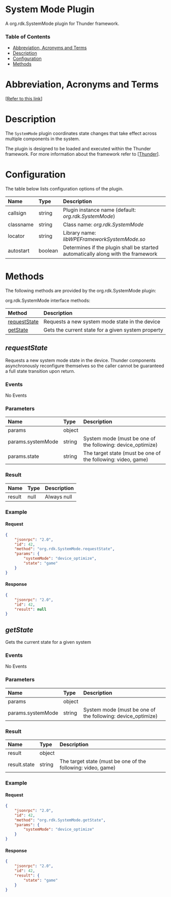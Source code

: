 <!-- Generated automatically, DO NOT EDIT! -->
<a name="System_Mode_Plugin"></a>
# System Mode Plugin

A org.rdk.SystemMode plugin for Thunder framework.

### Table of Contents

- [Abbreviation, Acronyms and Terms](#Abbreviation,_Acronyms_and_Terms)
- [Description](#Description)
- [Configuration](#Configuration)
- [Methods](#Methods)

<a name="Abbreviation,_Acronyms_and_Terms"></a>
# Abbreviation, Acronyms and Terms

[[Refer to this link](overview/aat.md)]

<a name="Description"></a>
# Description

The `SystemMode` plugin coordinates state changes that take effect across multiple components in the system.

The plugin is designed to be loaded and executed within the Thunder framework. For more information about the framework refer to [[Thunder](#Thunder)].

<a name="Configuration"></a>
# Configuration

The table below lists configuration options of the plugin.

| Name | Type | Description |
| :-------- | :-------- | :-------- |
| callsign | string | Plugin instance name (default: *org.rdk.SystemMode*) |
| classname | string | Class name: *org.rdk.SystemMode* |
| locator | string | Library name: *libWPEFrameworkSystemMode.so* |
| autostart | boolean | Determines if the plugin shall be started automatically along with the framework |

<a name="Methods"></a>
# Methods

The following methods are provided by the org.rdk.SystemMode plugin:

org.rdk.SystemMode interface methods:

| Method | Description |
| :-------- | :-------- |
| [requestState](#requestState) | Requests a new system mode state in the device |
| [getState](#getState) | Gets the current state for a given system property |


<a name="requestState"></a>
## *requestState*

Requests a new system mode state in the device.  Thunder components asynchronously reconfigure themselves so the caller cannot be guaranteed a full state transition upon return.

### Events

No Events

### Parameters

| Name | Type | Description |
| :-------- | :-------- | :-------- |
| params | object |  |
| params.systemMode | string | System mode (must be one of the following: device_optimize) |
| params.state | string | The target state (must be one of the following: video, game) |

### Result

| Name | Type | Description |
| :-------- | :-------- | :-------- |
| result | null | Always null |

### Example

#### Request

```json
{
    "jsonrpc": "2.0",
    "id": 42,
    "method": "org.rdk.SystemMode.requestState",
    "params": {
        "systemMode": "device_optimize",
        "state": "game"
    }
}
```

#### Response

```json
{
    "jsonrpc": "2.0",
    "id": 42,
    "result": null
}
```

<a name="getState"></a>
## *getState*

Gets the current state for a given system 

### Events

No Events

### Parameters

| Name | Type | Description |
| :-------- | :-------- | :-------- |
| params | object |  |
| params.systemMode | string | System mode (must be one of the following: device_optimize) |

### Result

| Name | Type | Description |
| :-------- | :-------- | :-------- |
| result | object |  |
| result.state | string | The target state (must be one of the following: video, game) |

### Example

#### Request

```json
{
    "jsonrpc": "2.0",
    "id": 42,
    "method": "org.rdk.SystemMode.getState",
    "params": {
        "systemMode": "device_optimize"
    }
}
```

#### Response

```json
{
    "jsonrpc": "2.0",
    "id": 42,
    "result": {
        "state": "game"
    }
}
```

